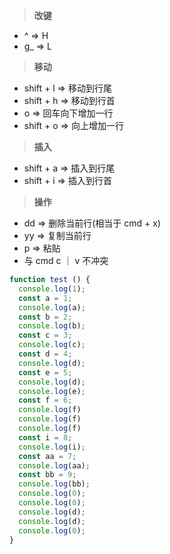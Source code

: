 > **改键**
- ^ => H
- g_ => L

> **移动**
- shift + l => 移动到行尾 
- shift + h => 移动到行首
- o => 回车向下增加一行
- shift + o => 向上增加一行


> **插入**
- shift + a => 插入到行尾
- shift + i => 插入到行首 


> **操作**
- dd => 删除当前行(相当于 cmd + x)
- yy => 复制当前行
- p => 粘贴
- 与 cmd c ｜ v 不冲突


```js
function test () {
  console.log(1);
  const a = 1;
  console.log(a);
  const b = 2;
  console.log(b);
  const c = 3;
  console.log(c);
  const d = 4;
  console.log(d);
  const e = 5;
  console.log(d);
  console.log(e);
  const f = 6;
  console.log(f)
  console.log(f)
  console.log(f)
  const i = 8;
  console.log(i);
  const aa = 7;
  console.log(aa);
  const bb = 9;
  console.log(bb);
  console.log(0);
  console.log(0);
  console.log(d);
  console.log(d);
  console.log(0);
} 
```
